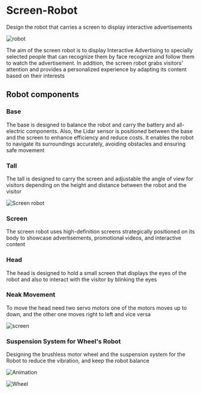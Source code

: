 # Screen-Robot
Design the robot that carries a screen to display interactive advertisements

![robot](https://github.com/ya77ya/Screen-Robot/assets/90250848/29a13f1b-f7d4-430d-85e5-52a40a45f693)


The aim of the screen robot is to display Interactive Advertising to specially selected people that can recognize them by face recognize and follow them to watch the advertisement. In addition, the screen robot grabs visitors' attention and provides a personalized experience by adapting its content based on their interests


## Robot components
### Base
The base is designed to balance the robot and carry the battery and all-electric components. Also, the Lidar sensor is positioned between the base and the screen to enhance efficiency and reduce costs. It enables the robot to navigate its surroundings accurately, avoiding obstacles and ensuring safe movement

### Tall
The tall is designed to carry the screen and adjustable the angle of view for visitors depending on the height and distance between the robot and the visitor

![Screen robot](https://github.com/ya77ya/Screen-Robot/assets/90250848/4dda293a-99d9-469b-8725-25fdab83f2bc)

### Screen
The screen robot uses high-definition screens strategically positioned on its body to showcase advertisements, promotional videos, and interactive content

### Head
The head is designed to hold a small screen that displays the eyes of the robot and also to interact with the visitor by blinking the eyes
### Neak Movement
To move the head need two servo motors one of the motors moves up to down, and the other one moves right to left and vice versa 

![screen](https://github.com/ya77ya/Screen-Robot/assets/90250848/fee90843-c17d-47bc-bda6-ad22bf84344f)


### Suspension System  for Wheel's Robot
Designing the brushless motor wheel and the suspension system for the Robot to reduce the vibration, and keep the robot balance 

![Animation](https://user-images.githubusercontent.com/90250848/187029543-7db81867-ac48-420c-841e-1445f361e4b2.gif)

![Wheel](https://user-images.githubusercontent.com/90250848/187029204-09c2d37f-dd55-40b2-b3a2-a5461671745d.PNG)

